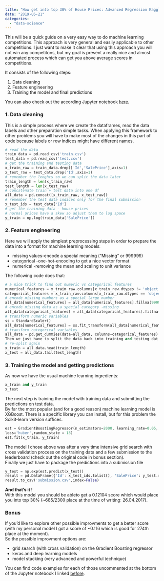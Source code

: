 ```yaml
---
title: "How get into top 30% of House Prices: Advanced Regression Kaggle competition with 50 lines of code"
date: "2019-05-21"
categories: 
  - "data-science"
---
```


This will be a quick guide on a very easy way to do machine learning competitions. This approach is very general and easily applicable to other competitions. I just want to make it clear that using this approach you will not win any competitons, but my goal is present a really nice and almost automated process which can get you above average scores in competitions.  
  
It consists of the following steps:  
  

1. Data cleaning
2. Feature engineering
3. Training the model and final predictions

  
You can also check out the according Jupyter notebook [here](https://github.com/dorianb96/House-Prices-Advanced-Regression-Techniques/blob/master/HousePrices.ipynb).  
  

### 1. Data cleaning

This is a simple process where we create the dataframes, read the data labels and other preparation simple tasks. When applying this framework to other problems you will have to make most of the changes in this part of code because labels or row indices might have different names.  

```python
# read the data  
train_data = pd.read_csv('train.csv')  
test_data = pd.read_csv('test.csv')  
# get the training and testing data  
x_train_raw = train_data.drop(['Id','SalePrice'],axis=1)  
x_test_raw = test_data.drop('Id',axis=1)  
# remember the lenghts so we can split the data later  
train_length = len(x_train_raw)  
test_length = len(x_test_raw)  
# concatenate train + test data into one df  
all_data = pd.concat([x_train_raw, x_test_raw])  
# remember the test data indices only for the final submission  
x_test_ids = test_data['Id']  
# get the training data - house prices  
# normal prices have a skew so adjust them to log space  
y_train = np.log(train_data['SalePrice'])
```

### 2. Feature engineering

Here we will apply the simplest preprocessing steps in order to prepare the data into a format for machine learning models:  
  

- missing values-encode a special meaning (“Missing” or 999999)
- categorical -one-hot-encoding to get a nice vector format
- numerical -removing the mean and scaling to unit variance

  
The following code does that:  

```python
# a nice trick to find out numeric vs categorical features  
numerical_features = x_train_raw.columns[x_train_raw.dtypes != 'object']  
categorical_features = x_train_raw.columns[x_train_raw.dtypes == 'object']  
# encode missing numbers as a special large number  
all_data[numerical_features] = all_data[numerical_features].fillna(99999999)  
# encode missing data as a special category -missing  
all_data[categorical_features] = all_data[categorical_features].fillna("Missing")  
# transform numeric variables  
ss = StandardScaler()  
all_data[numerical_features] = ss.fit_transform(all_data[numerical_features])  
# transform categorical variables  
all_data = pd.get_dummies(data=all_data, columns=categorical_features)  
Then we just have to split the data back into training and testing dat  
# re-split again  
x_train = all_data.head(train_length)  
x_test = all_data.tail(test_length)
```

### 3. Training the model and getting predictions

As now we have the usual machine learning ingredients:  

```python
x_train and y_train  
x_test
```

The next step is training the model with training data and submitting the predictions on test data.  
By far the most popular (and for a good reason) machine learning model is XGBoost. There is a specific library you can install, but for this problem the Scikit-learn version suffices.  

```python
est = GradientBoostingRegressor(n_estimators=2000, learning_rate=0.05, max_depth=3, max_features='sqrt',min_samples_leaf=15, min_samples_split=10,  
loss='huber',random_state = 13)  
est.fit(x_train, y_train)
```

The model I chose above was after a very time intensive grid search with cross validation process on the training data and a few submission to the leaderboard (check out the original code in bonus section).  
Finally we just have to package the predictions into a submission file  

```python
y_test = np.exp(est.predict(x_test))  
result = pd.DataFrame({'Id': x_test_ids.tolist(), 'SalePrice': y_test.ravel()})  
result.to_csv('submission.csv',index=False)
```

**And that’s it !**  
With this model you should be ableto get a 0.12104 score which would place you into top 30% (~685/2300 place at the time of writing: 26.04.2017).  
  

### Bonus

If you’d like to explore other possible improvments to get a better score (with my personal model I got a score of ~0.116 which is good for 274th place at the moment).  
So the possible improvment options are:  
  

- grid search (with cross validation) on the Gradient Boosting regressor
- keras and deep learning models
- model stacking (very advanced and powerful technique)

  
You can find code examples for each of those uncommented at the bottom of the Jupyter notebook I linked [before](https://github.com/dorianb96/House-Prices-Advanced-Regression-Techniques/blob/master/HousePrices.ipynb).

